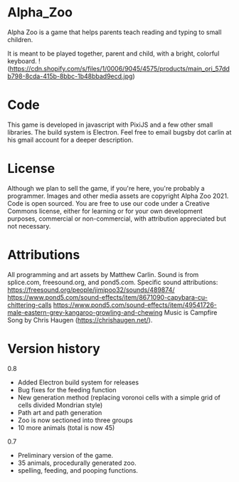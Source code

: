 # Alpha_Zoo
Alpha Zoo is a game that helps parents teach reading and typing to small children.

It is meant to be played together, parent and child, with a bright, colorful keyboard.
!(https://cdn.shopify.com/s/files/1/0006/9045/4575/products/main_ori_57ddb798-8cda-415b-8bbc-1b48bbad9ecd.jpg)


# Code
This game is developed in javascript with PixiJS and a few other small libraries. The build system is Electron. Feel free to email bugsby dot carlin at his gmail account for a deeper description.


# License
Although we plan to sell the game, if you're here, you're probably a programmer. Images and other media assets are copyright Alpha Zoo 2021. Code is open sourced. You are free to use our code under a Creative Commons license, either for learning or for your own development purposes, commercial or non-commercial, with attribution appreciated but not necessary.


# Attributions
All programming and art assets by Matthew Carlin.
Sound is from splice.com, freesound.org, and pond5.com.
Specific sound attributions:
https://freesound.org/people/jimipoo32/sounds/489874/
https://www.pond5.com/sound-effects/item/8671090-capybara-cu-chittering-calls
https://www.pond5.com/sound-effects/item/49541726-male-eastern-grey-kangaroo-growling-and-chewing
Music is Campfire Song by Chris Haugen (https://chrishaugen.net/).

# Version history

0.8
- Added Electron build system for releases
- Bug fixes for the feeding function
- New generation method (replacing voronoi cells with a simple grid of cells divided Mondrian style)
- Path art and path generation
- Zoo is now sectioned into three groups
- 10 more animals (total is now 45)

0.7
- Preliminary version of the game.
- 35 animals, procedurally generated zoo.
- spelling, feeding, and pooping functions.
